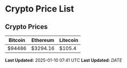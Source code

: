 # Crypto Price List

## Crypto Prices
| Bitcoin | Ethereum | Litecoin |
| ------- | -------- | -------- |
| $94486 | $3294.16 | $105.4 |
**Last Updated:** 2025-01-10 07:41 UTC
**Last Updated:** $DATE$
